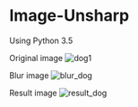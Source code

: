 # Image-Unsharp
Using Python 3.5


Original image
![dog1](https://user-images.githubusercontent.com/12807657/55573916-bdc5f700-573d-11e9-8882-90040f198629.jpg)



Blur image
![blur_dog](https://user-images.githubusercontent.com/12807657/55573930-c28aab00-573d-11e9-86b8-0aef3c265856.jpg)



Result image
![result_dog](https://user-images.githubusercontent.com/12807657/55573938-c4ed0500-573d-11e9-9ac1-17af106fa846.jpg)
